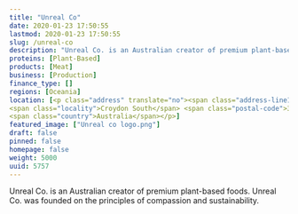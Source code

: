 ```yaml
---
title: "Unreal Co"
date: 2020-01-23 17:50:55
lastmod: 2020-01-23 17:50:55
slug: /unreal-co
description: "Unreal Co. is an Australian creator of premium plant-based foods. Unreal Co. was founded on the principles of compassion and sustainability."
proteins: [Plant-Based]
products: [Meat]
business: [Production]
finance_type: []
regions: [Oceania]
location: [<p class="address" translate="no"><span class="address-line1">Belmont Road West</span><br>
<span class="locality">Croydon South</span> <span class="postal-code">3136</span><br>
<span class="country">Australia</span></p>]
featured_image: ["Unreal co logo.png"]
draft: false
pinned: false
homepage: false
weight: 5000
uuid: 5757
---
```

Unreal Co. is an Australian creator of premium plant-based foods. Unreal Co. was founded on the principles of compassion and sustainability.
